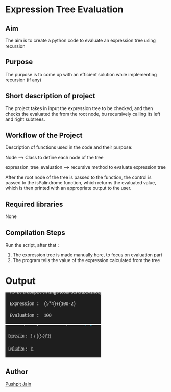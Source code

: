 # Expression Tree Evaluation

## Aim

The aim is to create a python code to evaluate an expression tree using recursion

## Purpose

The purpose is to come up with an efficient solution while implementing recursion (if any)

## Short description of project

The project takes in input the expression tree to be checked,
and then checks the evaluated the from the root node, bu recursively calling its left and right subtrees.

## Workflow of the Project

Description of functions used in the code and their purpose:

Node --> Class to define each node of the tree

expression_tree_evaluation --> recursive method to evaluate expression tree

After the root node of the tree is passed to the function, the control is passed to the isPalindrome function, which returns the evaluated value,
which is then printed with an appropriate output to the user.

## Required libraries

None

## Compilation Steps

Run the script, after that :

1.  The expression tree is made manually here, to focus on evaluation part
2.  The program tells the value of the expression calculated from the tree

# Output

<img width = 300 height = 100 src="../Expression Tree Evaluation/Images/expression_tree_evaluation_output.PNG">

<img width = 300 height = 100 src="../Expression Tree Evaluation/Images/expression_tree_evaluation_output2.PNG">

## Author

[Pushpit Jain](https://github.com/pushpit-J19)
